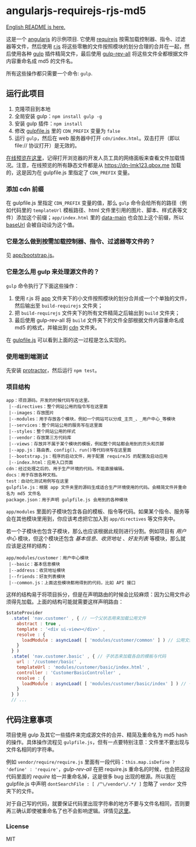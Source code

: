 # angularjs-requirejs-rjs-md5

[English README is here.](https://github.com/lmk123/angularjs-requirejs-rjs-md5/blob/master/README.md)

这是一个 [angularjs](https://angularjs.org/) 的示例项目. 它使用 [requirejs](http://requirejs.org/) 按需加载控制器、指令、过滤器等文件，然后使用 [r.js](https://github.com/jrburke/r.js/) 将这些零散的文件按照模块的划分合理的合并在一起，然后使用各种 [gulp](http://gulpjs.com/) 插件精简文件，最后使用 [gulp-rev-all](https://github.com/smysnk/gulp-rev-all) 将这些文件全都根据文件内容重命名成 md5 的文件名。

所有这些操作都只需要一个命令: `gulp`. 

## 运行此项目

 1. 克隆项目到本地
 2. 全局安装 gulp：`npm install gulp -g`
 3. 安装 gulp 插件：`npm install` 
 4. 修改 [gulpfile.js](https://github.com/lmk123/angularjs-requirejs-rjs-md5/blob/master/gulpfile.js) 里的 `CDN_PREFIX` 变量为 `false`
 5. 运行 `gulp`，然后在 web 服务器中打开 `cdn/index.html`。双击打开（即以 file:// 协议打开）是无效的。
 
[在线预览在这里](http://lmk123.github.io/angularjs-requirejs-rjs-md5/)，记得打开浏览器的开发人员工具的网络面板来查看文件加载情况。注意，在线预览的所有静态文件都是从 https://dn-lmk123.qbox.me 加载的，这是因为在 gulpfile.js 里指定了 `CDN_PREFIX` 变量。

### 添加 cdn 前缀

在 gulpfile.js 里指定 `CDN_PREFIX` 变量的值，那么 `gulp` 命令会给所有的路径（例如代码里的 `templateUrl` 模板路径、html 文件里引用的图片、脚本、样式表等文件）添加这个前缀；`app/index.html` 里的 [data-main](http://requirejs.org/docs/api.html#data-main) 也会加上这个前缀，所以 [baseUrl](http://requirejs.org/docs/api.html#config-baseUrl) 会被自动设为这个值。

### 它是怎么做到按需加载控制器、指令、过滤器等文件的？
见 [app/bootstrap.js](https://github.com/lmk123/angularjs-requirejs-rjs-md5/blob/master/app/bootstrap.js)。

### 它是怎么用 gulp 来处理源文件的？

`gulp` 命令执行了下面这些操作：

1. 使用 r.js 将 [app](https://github.com/lmk123/angularjs-requirejs-rjs-md5/tree/master/app) 文件夹下的小文件按照模块的划分合并成一个个单独的文件，然后输出至 `build-requirejs` 文件夹；
2. 把 `build-requirejs` 文件夹下的所有文件精简之后输出到 `build` 文件夹；
3. 最后使用 gulp-rev-all 将 `build` 文件夹下的文件全部根据文件内容重命名成 md5 的格式，并输出到 [cdn](https://github.com/lmk123/angularjs-requirejs-rjs-md5/tree/master/cdn) 文件夹。

在 [gulpfile.js](https://github.com/lmk123/angularjs-requirejs-rjs-md5/blob/master/gulpfile.js) 可以看到上面的这一过程是怎么实现的。

### 使用端到端测试
先安装 [protractor](http://angular.github.io/protractor)，然后运行 `npm test`。

### 项目结构

```
app：项目源码。开发的时候代码写在这里。
 |--directives：整个网站公用的指令写在这里面
 |--images：存放图片
 |--modules：用于存放各个模块，例如一个网站可以分成_主页_、_用户中心_等模块
 |--services：整个网站公用的服务写在这里面
 |--styles：整个网站公用的样式
 |--vendor：存放第三方代码库
 |--views：存放并不属于某个模块的模板，例如整个网站都会用到的页头和页脚
 |--app.js：路由表、config()、run()等代码块写在这里面
 |--bootstrap.js：程序的启动文件，用于配置 requireJS 的配置及启动应用
 |--index.html：应用入口页面
cdn：经过处理之后的、用于生产环境的代码。不能直接编辑。
docs：用于存放各种文档。
test：自动化测试用例写在这里
gulpfile.js：根据 app 文件夹里的源码生成适合生产环境使用的代码。会精简文件并重命名为 md5 文件名
package.json：用于声明 gulpfile.js 会用到的各种模块
```

`app/modules` 里面的子模块包含各自的模板、指令等代码。如果某个指令、服务等会在其他模块里用到，你应该考虑把它加入到 `app/directives` 等文件夹中。

若一个子模块也包含子模块，那么也应该根据此规则进行分割。例如项目有 _用户中心_ 模块，但这个模块还包含 _基本信息_、_收货地址_ 、_好友列表_ 等模块，那么就应该是这样的结构：

```
app/modules/customer：用户中心模块
 |--basic：基本信息模块
 |--address：收货地址模块
 |--friends：好友列表模块
 |--common.js：上面这些模块都用得到的代码，比如 API 接口
```

这样的结构易于将项目拆分，但是在声明路由的时候会比较麻烦：因为公用文件必须得先加载。上面的结构可能就需要这样声明路由：

```js
$stateProvider
  .state( 'nav.customer' , { // 一个父状态用来加载公用文件
    abstract : true ,
    template : '<div ui-view></div>' ,
    resolve : {
      loadModule : asyncLoad( [ 'modules/customer/common' ] ) // 公用文件
    }
  } )
  .state( 'nav.customer.basic' , { // 子状态来加载各自的模板与代码
    url : '/customer/basic' ,
    templateUrl : 'modules/customer/basic/index.html' ,
    controller : 'CustomerBasicController' ,
    resolve : {
      loadModule : asyncLoad( [ 'modules/customer/basic/index' ] ) // 子状态自己的代码
    }
  } )
  // ...
```

## 代码注意事项

项目使用 gulp 及其它一些插件来完成源文件的合并、精简及重命名为 md5 hash 的操作。具体操作流程见 `gulpfile.js`，但有一点要特别注意：文件里不要出现与文件名相同的字符串。

例如 `vendor/require/require.js` 里面有一段代码：`this.map.isDefine ? 'define' : 'require'`，_gulp-rev-all_ 在把 require.js 重命名的时候，也会把这段代码里面的 _require_ 给一并重命名掉，这是很多 bug 出现的根源。所以我在 gulpfile.js 中声明 `dontSearchFile : [ /^\/vendor\/.*/ ]` 忽略了 `vendor` 文件夹下的文件。

对于自己写的代码，就要保证代码里出现字符串的地方不要与文件名相同，否则要再三确认即使被重命名了也不会影响逻辑。详情见[这里](https://github.com/smysnk/gulp-rev-all#annotater--replacer)。

### License
MIT
